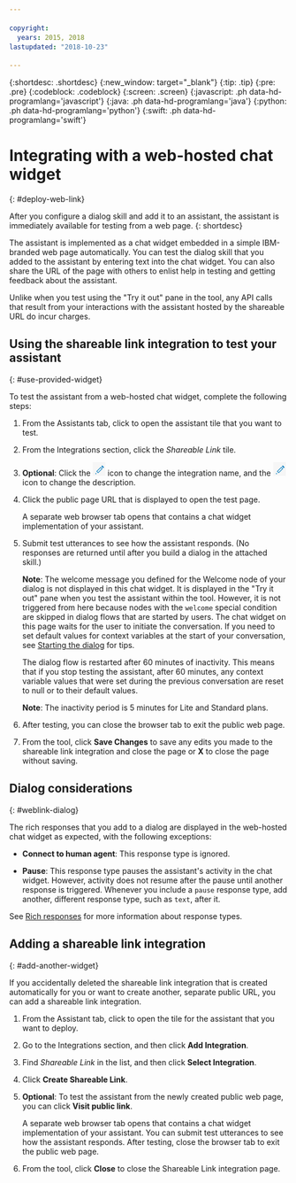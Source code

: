 ```yaml
---

copyright:
  years: 2015, 2018
lastupdated: "2018-10-23"

---
```


{:shortdesc: .shortdesc}
{:new_window: target="_blank"}
{:tip: .tip}
{:pre: .pre}
{:codeblock: .codeblock}
{:screen: .screen}
{:javascript: .ph data-hd-programlang='javascript'}
{:java: .ph data-hd-programlang='java'}
{:python: .ph data-hd-programlang='python'}
{:swift: .ph data-hd-programlang='swift'}

# Integrating with a web-hosted chat widget
{: #deploy-web-link}

After you configure a dialog skill and add it to an assistant, the assistant is immediately available for testing from a web page.
{: shortdesc}

The assistant is implemented as a chat widget embedded in a simple IBM-branded web page automatically. You can test the dialog skill that you added to the assistant by entering text into the chat widget. You can also share the URL of the page with others to enlist help in testing and getting feedback about the assistant.

Unlike when you test using the "Try it out" pane in the tool, any API calls that result from your interactions with the assistant hosted by the shareable URL do incur charges.

## Using the shareable link integration to test your assistant
{: #use-provided-widget}

To test the assistant from a web-hosted chat widget, complete the following steps:

1.  From the Assistants tab, click to open the assistant tile that you want to test.

1.  From the Integrations section, click the *Shareable Link* tile.

1.  **Optional**: Click the ![Edit integration name](images/edit-integration.png) icon to change the integration name, and the ![Edit integration description](images/edit-integration.png) icon to change the description.

1.  Click the public page URL that is displayed to open the test page.

    A separate web browser tab opens that contains a chat widget implementation of your assistant.

1.  Submit test utterances to see how the assistant responds. (No responses are returned until after you build a dialog in the attached skill.)

    **Note**: The welcome message you defined for the Welcome node of your dialog is not displayed in this chat widget. It is displayed in the "Try it out" pane when you test the assistant within the tool. However, it is not triggered from here because nodes with the `welcome` special condition are skipped in dialog flows that are started by users. The chat widget on this page waits for the user to initiate the conversation. If you need to set default values for context variables at the start of your conversation, see [Starting the dialog](dialog-start.html) for tips.

    The dialog flow is restarted after 60 minutes of inactivity. This means that if you stop testing the assistant, after 60 minutes, any context variable values that were set during the previous conversation are reset to null or to their default values.

    **Note**: The inactivity period is 5 minutes for Lite and Standard plans.

1.  After testing, you can close the browser tab to exit the public web page.

1.  From the tool, click **Save Changes** to save any edits you made to the shareable link integration and close the page or **X** to close the page without saving.

## Dialog considerations
{: #weblink-dialog}

The rich responses that you add to a dialog are displayed in the web-hosted chat widget as expected, with the following exceptions:

- **Connect to human agent**: This response type is ignored.

- **Pause**: This response type pauses the assistant's activity in the chat widget. However, activity does not resume after the pause until another response is triggered. Whenever you include a `pause` response type, add another, different response type, such as `text`, after it.

See [Rich responses](dialog-overview.html#multimedia) for more information about response types.

## Adding a shareable link integration
{: #add-another-widget}

If you accidentally deleted the shareable link integration that is created automatically for you or want to create another, separate public URL, you can add a shareable link integration.

1.  From the Assistant tab, click to open the tile for the assistant that you want to deploy.

1.  Go to the Integrations section, and then click **Add Integration**.

1.  Find *Shareable Link* in the list, and then click **Select Integration**.

1.  Click **Create Shareable Link**.

1.  **Optional**: To test the assistant from the newly created public web page, you can click **Visit public link**.

    A separate web browser tab opens that contains a chat widget implementation of your assistant. You can submit test utterances to see how the assistant responds. After testing, close the browser tab to exit the public web page.

1.  From the tool, click **Close** to close the Shareable Link integration page.
